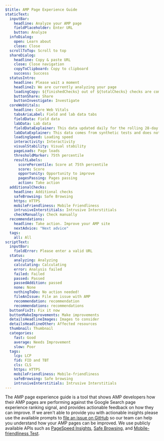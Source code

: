 ```yaml
---
$title: AMP Page Experience Guide
staticText:
  inputBar:
    headline: Analyze your AMP page
    fieldPlaceholder: Enter URL
    button: Analyze
  infoDialog:
    open: Learn about
    close: Close
  scrollToTop: Scroll to top
  shareDialog:
    headline: Copy & paste URL
    close: Close navigation
    copyToClipboard: Copy to clipboard
    success: Success
  statusIntro:
    headline: Please wait a moment
    headline2: We are currently analyzing your page
    loadingCopy: ${finishedChecks} out of ${totalChecks} checks are completed
    buttonShare: Share
    buttonInvestigate: Investigate
  coreWebVitals:
    headline: Core Web Vitals
    tabsAriaLabel: Field and lab data tabs
    fieldData: Field data
    labData: Lab data
    fieldDataExplainer: This data updated daily for the rolling 28-day period.
    labDataExplainer: This data comes from synthetic tests and does not impact page experience.
    loadingSpeed: Loading speed
    interactivity: Interactivity
    visualStability: Visual stability
    pageLoads: Page loads
    thresholdMarker: 75th percentile
    resultLabels:
      scorePercentile: Score at 75th percentile
      score: Score
      opportunity: Opportunity to improve
      pagesPassing: Pages passing
      action: Take action
  additionalChecks:
    headline: Additional checks
    safeBrowsing: Safe Browsing
    https: HTTPS
    mobileFriendliness: Mobile Friendliness
    intrusiveInterstitials: Intrusive Interstitials
    checkManually: Check manually
  recommendations:
    headline: Take action. Improve your AMP site
    nextAdvice: "Next advice"
  tags:
    all: All
scriptText:
  inputBar:
    fieldError: Please enter a valid URL
  status:
    analyzing: Analyzing
    calculating: Calculating
    error: Analysis failed
    failed: Failed
    passed: Passed
    passedAddition: passed
    none: None
    nothingToDo: No action needed!
    fileAnIssue: File an issue with AMP
    recommendation: recommendation
    recommendations: recommendations
  buttonFixIt: Fix it now
  buttonMakeImprovements: Make improvements
  detailsHeadlineImages: Images to consider
  detailsHeadlineOther: Affected resources
  thumbnail: Thumbnail
  categories:
    fast: Good
    average: Needs Improvement
    slow: Poor
  tags:
    lcp: LCP
    fid: FID and TBT
    cls: CLS
    https: HTTPS
    mobileFriendliness: Mobile-friendliness
    safeBrowsing: Safe browsing
    intrusiveInterstitials: Intrusive Interstitials
---
```


The AMP page experience guide is a tool that shows AMP developers how their AMP pages are performing against the Google Search page experience ranking signal, and provides actionable feedback on how they can improve. If we aren't able to provide you with actionable insights please use the available prompts to [file an issue on GitHub](https://github.com/ampproject/amphtml/issues/new?assignees=&labels=Type:+Page+experience&template=page-experience.md&title=Page+experience+issue) so our team can help you understand how your AMP pages can be improved. We use publicly available APIs such as [PageSpeed Insights](https://developers.google.com/speed/pagespeed/insights/), [Safe Browsing](https://developers.google.com/safe-browsing/v4/lookup-api), and [Mobile-friendliness Test](https://search.google.com/test/mobile-friendly).
